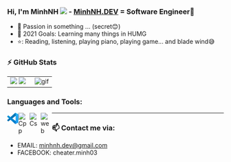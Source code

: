 ### Hi, I'm MinhNH <img src="https://media.giphy.com/media/hvRJCLFzcasrR4ia7z/giphy.gif" width="25px"> -  [MinhNH.DEV][website] = Software Engineer🌻  


- 🔭 Passion in something ... (secret😊)
- 💪 2021 Goals: Learning many things in HUMG
- ⭐: Reading, listening, playing piano, playing game... and blade wind😅

### :zap: GitHub Stats

<table>
  
<tr>
    <td width="48%">
    <img src="https://camo.githubusercontent.com/62da68eb62b1e5f175f7d1f0191dd89a653d7908feb22d37d4a0ab07365d6791/68747470733a2f2f6d656469612e67697068792e636f6d2f6d656469612f4d3967624264396e6244724f5475314d71782f67697068792e676966" />
    <img src="https://giphy.com/embed/7FrOU9tPbgAZtxV5mb" />
  </td>
  <td width="52%"><img alt="gif" align="right" src="github/assets/coding-freak.gif"/></td>
</tr>
<table>

### Languages and Tools:
<img align="left" alt="Visual Studio Code" width="26px" src="https://raw.githubusercontent.com/github/explore/80688e429a7d4ef2fca1e82350fe8e3517d3494d/topics/visual-studio-code/visual-studio-code.png" />
<img align="left" alt="Cpp" width="26px" src="https://upload.wikimedia.org/wikipedia/commons/thumb/1/18/ISO_C%2B%2B_Logo.svg/1200px-ISO_C%2B%2B_Logo.svg.png" /> 
<img align="left" alt="Cs" width="26px" src="https://upload.wikimedia.org/wikipedia/commons/4/4f/Csharp_Logo.png" /> 
 <img align="left" alt="web" width="26px" src="https://nentang.vn/wp-content/uploads/2018/07/html-css-js-course-intro.jpeg" />  

---

### 📫 Contact me via:
- EMAIL: minhnh.dev@gmail.com
- FACEBOOK: cheater.minh03

[website]: http://aboutminhdev.codes/
